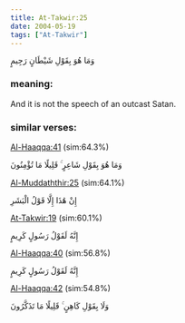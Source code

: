```yaml
---
title: At-Takwir:25
date: 2004-05-19
tags: ["At-Takwir"]
---
```

وَمَا هُوَ بِقَوْلِ شَيْطَانٍ رَجِيمٍ
### meaning: 
And it is not the speech of an outcast Satan.
### similar verses: 

[Al-Haaqqa:41](/69/41) (sim:64.3%)

وَمَا هُوَ بِقَوْلِ شَاعِرٍ ۚ قَلِيلًا مَا تُؤْمِنُونَ

[Al-Muddaththir:25](/74/25) (sim:64.1%)

إِنْ هَٰذَا إِلَّا قَوْلُ الْبَشَرِ

[At-Takwir:19](/81/19) (sim:60.1%)

إِنَّهُ لَقَوْلُ رَسُولٍ كَرِيمٍ

[Al-Haaqqa:40](/69/40) (sim:56.8%)

إِنَّهُ لَقَوْلُ رَسُولٍ كَرِيمٍ

[Al-Haaqqa:42](/69/42) (sim:54.8%)

وَلَا بِقَوْلِ كَاهِنٍ ۚ قَلِيلًا مَا تَذَكَّرُونَ
